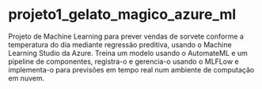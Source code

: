 # projeto1_gelato_magico_azure_ml
Projeto de Machine Learning para prever vendas de sorvete conforme a temperatura do dia mediante regressão preditiva, usando o Machine Learning Studio da Azure.  Treina um modelo usando o AutomateML e um pipeline de componentes, registra-o e gerencia-o usando o MLFLow e implementa-o para previsões em tempo real num ambiente de computação em nuvem.

